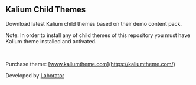 ## Kalium Child Themes

Download latest Kalium child themes based on their demo content pack.

Note: In order to install any of child themes of this repository you must have Kalium theme installed and activated.

<br>

Purchase theme: [www.kaliumtheme.com](https://kaliumtheme.com/)

Developed by [Laborator](https://laborator.co)
